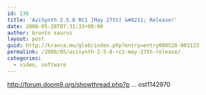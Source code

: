 ```yaml
---
id: 136
title: 'AviSynth 2.5.8 RC1 [May 27th] &#8211; Release!'
date: 2008-05-28T07:31:33+00:00
author: bronto saurus
layout: post
guid: http://kravca.mu/glob/index.php?entry=entry080528-003133
permalink: /2008/05/avisynth-2-5-8-rc1-may-27th-release/
categories:
  - video, software
---
```

<a href="http://forum.doom9.org/showthread.php?p=1142970&#038;posted=1#post1142970" target="_blank" >http://forum.doom9.org/showthread.php?p &#8230; ost1142970</a>